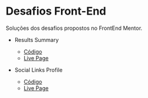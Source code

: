 # Desafios Front-End
Soluções dos desafios propostos no FrontEnd Mentor.

- Results Summary
    - [Código](/results-summary/)
    - [Live Page](https://challenge-results-summary.netlify.app/)

- Social Links Profile
    - [Código](/social-links-profile/)
    - [Live Page](https://challenge-social-links.netlify.app/)